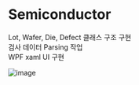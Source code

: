# Semiconductor
Lot, Wafer, Die, Defect 클래스 구조 구현   
검사 데이터 Parsing 작업   
WPF xaml UI 구현   

![image](https://github.com/nanna29/Semiconductor/assets/87843494/589427ec-b5ce-48de-8738-4edc20b35ded)

